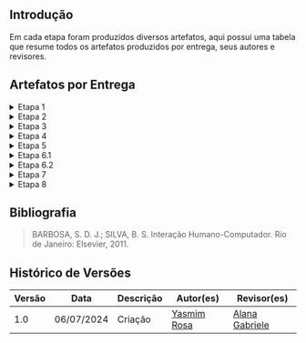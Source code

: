 ## Introdução
Em cada etapa foram produzidos diversos artefatos, aqui possui uma tabela que resume todos os artefatos produzidos por entrega, seus autores e revisores.

## Artefatos por Entrega
<details>
    <summary>Etapa 1</summary>
    <p>Na <b>Tabela 1</b>  estão os artefatos criados nessa etapa.</p>
    <font size="2"><p style="text-align: center">Tabela 1 - Artefatos criados na etapa 1</p></font>
    <center>
    <table border="1">
        <tr>
            <th>Artefato</th>
            <th>Autor(es)</th>
            <th>Revisor(es)</th>
        </tr>
        <tr>
            <td>Cronograma</td>
            <td>Yasmim Rosa</td>
            <td>Gustavo Alves</td>
        </tr>
        <tr>
            <td>Ferramentas</td>
            <td>Alana Gabriele</td>
            <td>Renan Araújo</td>
        </tr>
        <tr>
            <td>Metodologia</td>
            <td>Gustavo Alves</td>
            <td>Yasmim Rosa</td>
        </tr>
        <tr>
            <td>Processo de Design</td>
            <td>Renan Araújo</td>
            <td>Yasmim Rosa</td>
        </tr>
        <tr>
            <td>Sites Avaliados</td>
            <td>Alana Gabriele, Gustavo Alves, Marco Tulio, Pedro Henrique, Renan Araújo, Yasmim Rosa</td>
            <td>Yasmim Rosa</td>
        </tr>
        <tr>
            <td>Sites Escolhido</td>
            <td>Marco Tulio</td>
            <td>Renan Araújo</td>
        </tr>
    </table>
    </center>
    <font size="2"><p style="text-align: center">Fonte: <a>Yasmim Rosa</a></p></font>
</details>

<details>
    <summary>Etapa 2</summary>
    <p>Na <b>Tabela 2</b>  estão os artefatos criados nessa etapa.</p>
    <font size="2"><p style="text-align: center">Tabela 2 - Artefatos criados na etapa 2</p></font>
    <center>
    <table border="1">
        <tr>
            <th>Artefato</th>
            <th>Autor(es)</th>
            <th>Revisor(es)</th>
        </tr>
        <tr>
            <td>Perfil do Usuário</td>
            <td>Yasmim Rosa <br> Marco Tulio</td>
            <td>Pedro Henrique</td>
        </tr>
        <tr>
            <td>Aspectos Éticos</td>
            <td>Alana Gabriele <br> Pedro Henrique</td>
            <td>Yasmim Rosa</td>
        </tr>
        <tr>
            <td>Personas</td>
            <td>Gustavo Alves <br> Renan Araújo </td>
            <td>Alana Gabriele</td>
        </tr>
        <tr>
            <td>Análise de Tarefas (HTA e GOMS)</td>
            <td>Alana Gabriele, Gustavo Alves, Marco Tulio, Pedro Henrique, Renan Araújo, Yasmim Rosa</td>
            <td>Yasmim Rosa</td>
        </tr>
    </table>
    </center>
    <font size="2"><p style="text-align: center">Fonte: <a>Yasmim Rosa</a></p></font>
</details>

<details>
    <summary>Etapa 3</summary>
    <p>Na <b>Tabela 3</b>  estão os artefatos criados nessa etapa.</p>
    <font size="2"><p style="text-align: center">Tabela 3 - Artefatos criados na etapa 3</p></font>
    <center>
    <table border="1">
        <tr>
            <th>Artefato</th>
            <th>Autor(es)</th>
            <th>Revisor(es)</th>
        </tr>
        <tr>
            <td>Características da Plataforma</td>
            <td>Yasmim Rosa </td>
            <td>Renan Araújo</td>
        </tr>
        <tr>
            <td>Princípios Gerais</td>
            <td>Pedro Henrique <br> Gustavo Alves</td>
            <td>Yasmim Rosa</td>
        </tr>
        <tr>
            <td>Metas de Usabilidade</td>
            <td>Yasmim Rosa <br> Renan Araújo</td>
            <td>Alana Gabriele</td>
        </tr>
        <tr>
            <td>Guia de Estilo</td>
            <td>Alana Gabriele <br> Marco Tulio </td>
            <td>Renan Araújo</td>
        </tr>
    </table>
    </center>
    <font size="2"><p style="text-align: center">Fonte: <a>Yasmim Rosa</a></p></font>
</details>

<details>
    <summary>Etapa 4</summary>
    <p>Na <b>Tabela 4</b>  estão os artefatos criados nessa etapa.</p>
    <font size="2"><p style="text-align: center">Tabela 4 - Artefatos criados na etapa 4</p></font>
    <center>
    <table border="1">
        <tr>
            <th>Artefato</th>
            <th>Autor(es)</th>
            <th>Revisor(es)</th>
        </tr>
        <tr>
            <td>Planejamento da avaliação do Storyboard	</td>
            <td>Yasmim Rosa </td>
            <td>Renan Araújo</td>
        </tr>
        <tr>
            <td>Planejamento do relato dos resultados da avaliação do Storyboard	</td>
            <td>Pedro Henrique <br> Gustavo Alves</td>
            <td>Yasmim Rosa</td>
        </tr>
        <tr>
            <td>Planejamento da avaliação da Análise de Tarefas (HTA)</td>
            <td>Yasmim Rosa <br> Renan Araújo</td>
            <td>Alana Gabriele</td>
        </tr>
        <tr>
            <td>Planejamento do relato dos resultados da avaliação da Análise de Tarefas (HTA)</td>
            <td>Alana Gabriele <br> Marco Tulio </td>
            <td>Renan Araújo</td>
        </tr>
    </table>
    </center>
    <font size="2"><p style="text-align: center">Fonte: <a>Yasmim Rosa</a></p></font>
</details>

<details>
    <summary>Etapa 5</summary>
    <p>Na <b>Tabela 5</b>  estão os artefatos criados nessa etapa.</p>
    <font size="2"><p style="text-align: center">Tabela 5 - Artefatos criados na etapa 5</p></font>
    <center>
    <table border="1">
        <tr>
            <th>Artefato</th>
            <th>Autor(es)</th>
            <th>Revisor(es)</th>
        </tr>
        <tr>
            <td>Relato dos resultados da avaliação do Storyboard</td>
            <td>Yasmim Rosa </td>
            <td>Renan Araújo</td>
        </tr>
        <tr>
            <td>Relato dos resultados da avaliação da Análise de Tarefas (HTA)</td>
            <td>Pedro Henrique <br> Gustavo Alves</td>
            <td>Yasmim Rosa</td>
        </tr>
        <tr>
            <td>Planejamento da Avaliação do Protótipo de Papel	</td>
            <td>Yasmim Rosa <br> Renan Araújo</td>
            <td>Alana Gabriele</td>
        </tr>
        <tr>
            <td>Planejamento do relato dos resultados da avaliação do Protótipo de Papel</td>
            <td>Alana Gabriele <br> Marco Tulio </td>
            <td>Renan Araújo</td>
        </tr>
    </table>
    </center>
    <font size="2"><p style="text-align: center">Fonte: <a>Yasmim Rosa</a></p></font>
</details>

<details>
    <summary>Etapa 6.1</summary>
    <p>Na <b>Tabela 6</b>  estão os artefatos criados nessa etapa.</p>
    <font size="2"><p style="text-align: center">Tabela 6 - Artefatos criados na etapa 6.1</p></font>
    <center>
    <table border="1">
        <tr>
            <th>Artefato</th>
            <th>Autor(es)</th>
            <th>Revisor(es)</th>
        </tr>
        <tr>
            <td>Verificação dos artefatos da Análise de Requisitos</td> 
            <td>Alana Gabriele, Gustavo Alves, Marco Tulio, Pedro Henrique, Renan Araújo, Yasmim Rosa</td>
            <td>Yasmim Rosa</td>
        </tr>
        <tr>
            <td>Verificação dos artefatos do Design, Avaliação e Desenvolvimento</td> 
            <td>Alana Gabriele, Gustavo Alves, Marco Tulio, Pedro Henrique, Renan Araújo, Yasmim Rosa</td>
            <td>Gustavo Alves</td>
        </tr>
    </table>
    </center>
    <font size="2"><p style="text-align: center">Fonte: <a>Yasmim Rosa</a></p></font>
</details>

<details>
    <summary>Etapa 6.2</summary>
    <p>Na <b>Tabela 7</b>  estão os artefatos criados nessa etapa.</p>
    <font size="2"><p style="text-align: center">Tabela 7 - Artefatos criados na etapa 6.2</p></font>
    <center>
    <table border="1">
        <tr>
            <th>Artefato</th>
            <th>Autor(es)</th>
            <th>Revisor(es)</th>
        </tr>
        <tr>
            <td>Verificação dos artefatos da Análise de Requisitos</td> 
            <td>Alana Gabriele, Gustavo Alves, Marco Tulio, Pedro Henrique, Renan Araújo, Yasmim Rosa</td>
            <td>Gustavo Alves</td>
        </tr>
        <tr>
            <td>Verificação dos artefatos do Design, Avaliação e Desenvolvimento</td> 
            <td>Alana Gabriele, Gustavo Alves, Marco Tulio, Pedro Henrique, Renan Araújo, Yasmim Rosa</td>
            <td>Alana Gabriela</td>
        </tr>
    </table>
    </center>
    <font size="2"><p style="text-align: center">Fonte: <a>Yasmim Rosa</a></p></font>
</details>

<details>
    <summary>Etapa 7</summary>
    <p>Na <b>Tabela 8</b>  estão os artefatos criados nessa etapa.</p>
    <font size="2"><p style="text-align: center">Tabela 8 - Artefatos criados na etapa 7</p></font>
    <center>
    <table border="1">
        <tr>
            <th>Artefato</th> 
            <th>Autor(es)</th>
            <th>Revisor(es)</th>
        </tr>
        <tr>
            <td>Relato dos resultados do Protótipo de Papel	</td> 
            <td>Alana Gabriele, Gustavo Alves, Marco Tulio, Pedro Henrique, Renan Araújo, Yasmim Rosa</td>
            <td>Yasmim Rosa</td>
        </tr>
        <tr>
            <td>Planejamento da Avaliação do protótipo de alta fidelidade</td> 
            <td>Gustavo Alves <br> Pedro Henrique</td>
            <td>Renan Araújo</td>
        </tr>
        <tr>
            <td>Planejamento do relato dos resultados da avaliação do protótipo de alta fidelidade</td> 
            <td>Renan Araújo <br> Yasmim Rosa</td>
            <td>Alana Gabriela</td>
        </tr>
    </table>
    </center>
    <font size="2"><p style="text-align: center">Fonte: <a>Yasmim Rosa</a></p></font>
</details>

<details>
    <summary>Etapa 8</summary>
    <p>Na <b>Tabela 9</b>  estão os artefatos criados nessa etapa.</p>
    <font size="2"><p style="text-align: center">Tabela 9 - Artefatos criados na etapa 8</p></font>
    <center>
    <table border="1">
        <tr>
            <th>Artefato</th> 
            <th>Autor(es)</th>
            <th>Revisor(es)</th>
        </tr>
        <tr>
            <td>Relato dos resultados do Protótipo de alta fidelidade.</td> 
            <td>Alana Gabriele, Gustavo Alves, Marco Tulio, Pedro Henrique, Renan Araújo, Yasmim Rosa</td>
            <td>Yasmim Rosa</td>
        </tr>
    </table>
    </center>
    <font size="2"><p style="text-align: center">Fonte: <a>Yasmim Rosa</a></p></font>
</details>

## Bibliografia
> BARBOSA, S. D. J.; SILVA, B. S. Interação Humano-Computador. Rio de Janeiro: Elsevier, 2011.

## Histórico de Versões

| Versão |    Data    | Descrição                                 | Autor(es)                                       | Revisor(es)                                    |
| ------ | :--------: | ----------------------------------------- | ----------------------------------------------- | ---------------------------------------------- |
| 1.0    | 06/07/2024 | Criação |  [Yasmim Rosa](https://github.com/yaskisoba)   | [Alana Gabriele](https://github.com/alanagabriele)  |

